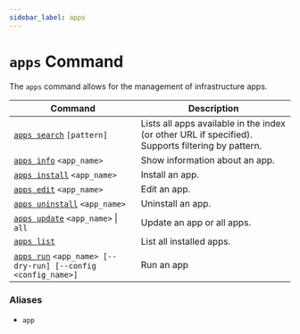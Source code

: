 ```yaml
---
sidebar_label: apps
---
```


# `apps` Command

The `apps` command allows for the management of infrastructure apps.

| Command                                                                  | Description                                                                                       |
| ------------------------------------------------------------------------ | ------------------------------------------------------------------------------------------------- |
| [`apps search`](./search.md) `[pattern]`                                 | Lists all apps available in the index (or other URL if specified). Supports filtering by pattern. |
| [`apps info`](./info.md) `<app_name>`                                    | Show information about an app.                                                                    |
| [`apps install`](./install.md) `<app_name>`                              | Install an app.                                                                                   |
| [`apps edit`](./edit.md) `<app_name>`                                    | Edit an app.                                                                                      |
| [`apps uninstall`](./uninstall.md) `<app_name>`                          | Uninstall an app.                                                                                 |
| [`apps update`](./update.md) `<app_name>` &vert; `all`                   | Update an app or all apps.                                                                        |
| [`apps list`](./list.md)                                                 | List all installed apps.                                                                          |
| [`apps run`](./run.md) `<app_name> [--dry-run] [--config <config_name>]` | Run an app                                                                                        |

### Aliases

- `app`
